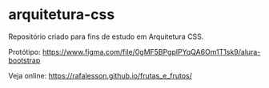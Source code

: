 # arquitetura-css
Repositório criado para fins de estudo em Arquitetura CSS. 

Protótipo: https://www.figma.com/file/0gMF5BPgplPYqQA6Om1T1sk9/alura-bootstrap

Veja online: https://rafalesson.github.io/frutas_e_frutos/
